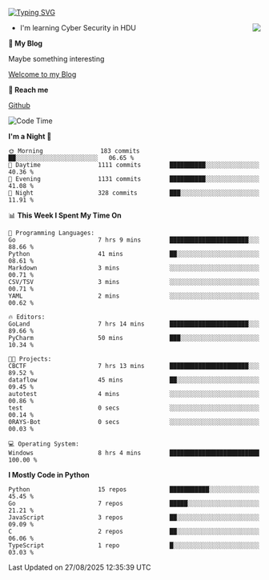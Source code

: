 [![Typing SVG](https://readme-typing-svg.herokuapp.com?font=Fira+Code&pause=1000&random=false&width=450&height=60&lines=Hello+%F0%9F%91%8B%F0%9F%8F%BB;I'm+JBNRZ)](https://git.io/typing-svg)

<a href="#">
  <img align="right" src="https://github-readme-stats.vercel.app/api?username=JBNRZ&show_icons=true&bg_color=15,f2f7fd,E0EAFC" />
</a>

- I'm learning Cyber Security in HDU

 **🌱 My Blog**

Maybe something interesting

[Welcome to my Blog](https://jbnrz.com.cn/)

 **💬 Reach me** 

[Github](https://github.com/JBNRZ)


<!--START_SECTION:waka-->
![Code Time](http://img.shields.io/badge/Code%20Time-1%2C381%20hrs%2037%20mins-blue)

**I'm a Night 🦉** 

```text
🌞 Morning                183 commits         ██░░░░░░░░░░░░░░░░░░░░░░░   06.65 % 
🌆 Daytime                1111 commits        ██████████░░░░░░░░░░░░░░░   40.36 % 
🌃 Evening                1131 commits        ██████████░░░░░░░░░░░░░░░   41.08 % 
🌙 Night                  328 commits         ███░░░░░░░░░░░░░░░░░░░░░░   11.91 % 
```


📊 **This Week I Spent My Time On** 

```text
💬 Programming Languages: 
Go                       7 hrs 9 mins        ██████████████████████░░░   88.66 % 
Python                   41 mins             ██░░░░░░░░░░░░░░░░░░░░░░░   08.61 % 
Markdown                 3 mins              ░░░░░░░░░░░░░░░░░░░░░░░░░   00.71 % 
CSV/TSV                  3 mins              ░░░░░░░░░░░░░░░░░░░░░░░░░   00.71 % 
YAML                     2 mins              ░░░░░░░░░░░░░░░░░░░░░░░░░   00.62 % 

🔥 Editors: 
GoLand                   7 hrs 14 mins       ██████████████████████░░░   89.66 % 
PyCharm                  50 mins             ███░░░░░░░░░░░░░░░░░░░░░░   10.34 % 

🐱‍💻 Projects: 
CBCTF                    7 hrs 13 mins       ██████████████████████░░░   89.52 % 
dataflow                 45 mins             ██░░░░░░░░░░░░░░░░░░░░░░░   09.45 % 
autotest                 4 mins              ░░░░░░░░░░░░░░░░░░░░░░░░░   00.86 % 
test                     0 secs              ░░░░░░░░░░░░░░░░░░░░░░░░░   00.14 % 
0RAYS-Bot                0 secs              ░░░░░░░░░░░░░░░░░░░░░░░░░   00.03 % 

💻 Operating System: 
Windows                  8 hrs 4 mins        █████████████████████████   100.00 % 
```

**I Mostly Code in Python** 

```text
Python                   15 repos            ███████████░░░░░░░░░░░░░░   45.45 % 
Go                       7 repos             █████░░░░░░░░░░░░░░░░░░░░   21.21 % 
JavaScript               3 repos             ██░░░░░░░░░░░░░░░░░░░░░░░   09.09 % 
C                        2 repos             ██░░░░░░░░░░░░░░░░░░░░░░░   06.06 % 
TypeScript               1 repo              █░░░░░░░░░░░░░░░░░░░░░░░░   03.03 % 
```




 Last Updated on 27/08/2025 12:35:39 UTC
<!--END_SECTION:waka-->

